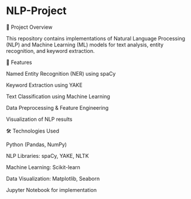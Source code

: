 # NLP-Project

🚀 Project Overview

This repository contains implementations of Natural Language Processing (NLP) and Machine Learning (ML) models for text analysis, entity recognition, and keyword extraction.

📌 Features

Named Entity Recognition (NER) using spaCy

Keyword Extraction using YAKE

Text Classification using Machine Learning

Data Preprocessing & Feature Engineering

Visualization of NLP results

🛠️ Technologies Used

Python (Pandas, NumPy)

NLP Libraries: spaCy, YAKE, NLTK

Machine Learning: Scikit-learn

Data Visualization: Matplotlib, Seaborn

Jupyter Notebook for implementation
